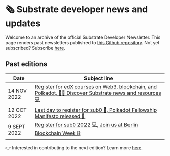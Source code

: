# 🗞 Substrate developer news and updates

Welcome to an archive of the official Substrate Developer Newsletter. 
This page renders past newsletters published to [this Github repository](https://github.com/substrate-developer-hub/newsletter).
Not yet subscribed? Subscribe [here](https://substrate.io/ecosystem/connect/newsletter/).

## Past editions

| Date | Subject line |
| ------ | ----- |
| 14 NOV 2022 | [Register for edX courses on Web3, blockchain, and Polkadot, 🧑‍🎓 Discover Substrate news and resources 💻 ](/content/2022-11-substrate-newsletter.md) |
| 12 OCT 2022 | [Last day to register for sub0 📝, Polkadot Fellowship Manifesto released 📘](/content/2022-10-substrate-newsletter.md) |
| 9 SEPT 2022 | [Register for sub0 2022 💻, Join us at Berlin Blockchain Week ⛓️](/content/2022-10-substrate-newsletter.md) |

👉 Interested in contributing to the next edition? Learn more [here](README.md).

